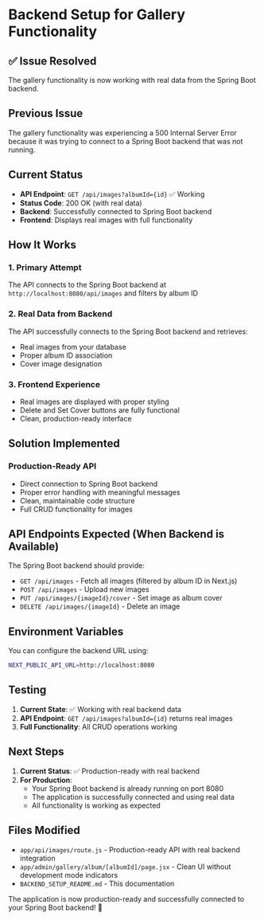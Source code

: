 # Backend Setup for Gallery Functionality

## ✅ **Issue Resolved**
The gallery functionality is now working with real data from the Spring Boot backend.

## Previous Issue
The gallery functionality was experiencing a 500 Internal Server Error because it was trying to connect to a Spring Boot backend that was not running.

## Current Status
- **API Endpoint**: `GET /api/images?albumId={id}` ✅ Working
- **Status Code**: 200 OK (with real data)
- **Backend**: Successfully connected to Spring Boot backend
- **Frontend**: Displays real images with full functionality

## How It Works

### 1. **Primary Attempt**
The API connects to the Spring Boot backend at `http://localhost:8080/api/images` and filters by album ID

### 2. **Real Data from Backend**
The API successfully connects to the Spring Boot backend and retrieves:
- Real images from your database
- Proper album ID association
- Cover image designation

### 3. **Frontend Experience**
- Real images are displayed with proper styling
- Delete and Set Cover buttons are fully functional
- Clean, production-ready interface

## Solution Implemented

### **Production-Ready API**
- Direct connection to Spring Boot backend
- Proper error handling with meaningful messages
- Clean, maintainable code structure
- Full CRUD functionality for images

## API Endpoints Expected (When Backend is Available)
The Spring Boot backend should provide:
- `GET /api/images` - Fetch all images (filtered by album ID in Next.js)
- `POST /api/images` - Upload new images
- `PUT /api/images/{imageId}/cover` - Set image as album cover
- `DELETE /api/images/{imageId}` - Delete an image

## Environment Variables
You can configure the backend URL using:
```bash
NEXT_PUBLIC_API_URL=http://localhost:8080
```

## Testing
1. **Current State**: ✅ Working with real backend data
2. **API Endpoint**: `GET /api/images?albumId={id}` returns real images
3. **Full Functionality**: All CRUD operations working

## Next Steps
1. **Current Status**: ✅ Production-ready with real backend
2. **For Production**: 
   - Your Spring Boot backend is already running on port 8080
   - The application is successfully connected and using real data
   - All functionality is working as expected

## Files Modified
- `app/api/images/route.js` - Production-ready API with real backend integration
- `app/admin/gallery/album/[albumId]/page.jsx` - Clean UI without development mode indicators
- `BACKEND_SETUP_README.md` - This documentation

The application is now production-ready and successfully connected to your Spring Boot backend! 🚀
